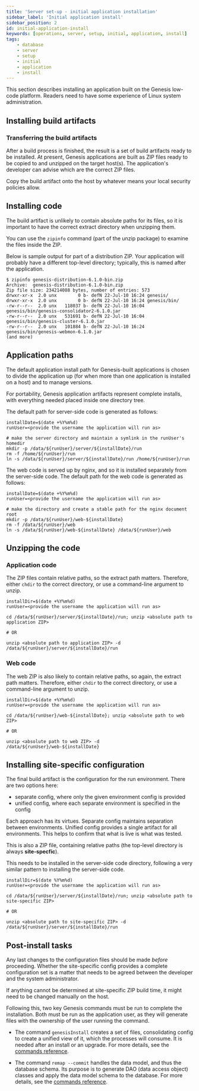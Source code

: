 ```yaml
---
title: 'Server set-up - initial application installation'
sidebar_label: 'Initial application install'
sidebar_position: 2
id: initial-application-install
keywords: [operations, server, setup, initial, application, install]
tags:
    - database
    - server
    - setup
    - initial
    - application
    - install
---
```

This section describes installing an application built on the Genesis low-code platform. Readers need to have some experience of Linux system administration.

## Installing build artifacts

### Transferring the build artifacts

After a build process is finished, the result is a set of build artifacts ready to be installed.  At present, Genesis applications are built as ZIP files ready to be copied to and unzipped on the target host(s). The application's developer can advise which are the correct ZIP files.

Copy the build artifact onto the host by whatever means your local security policies allow.  

## Installing code

The build artifact is unlikely to contain absolute paths for its files, so it is important to have the correct extract directory when unzipping them.

You can use the `zipinfo` command (part of the unzip package) to examine the files inside the ZIP. 

Below is sample output for part of a distribution ZIP. Your application will probably have a different top-level directory; typically, this is named after the application.

```shell
$ zipinfo genesis-distribution-6.1.0-bin.zip 
Archive:  genesis-distribution-6.1.0-bin.zip
Zip file size: 234214088 bytes, number of entries: 573
drwxr-xr-x  2.0 unx        0 b- defN 22-Jul-10 16:24 genesis/
drwxr-xr-x  2.0 unx        0 b- defN 22-Jul-10 16:24 genesis/bin/
-rw-r--r--  2.0 unx   118037 b- defN 22-Jul-10 16:04 genesis/bin/genesis-consolidator2-6.1.0.jar
-rw-r--r--  2.0 unx   531691 b- defN 22-Jul-10 16:04 genesis/bin/genesis-cluster-6.1.0.jar
-rw-r--r--  2.0 unx   101884 b- defN 22-Jul-10 16:24 genesis/bin/genesis-webmon-6.1.0.jar
(and more)
```

## Application paths

The default application install path for Genesis-built applications is chosen to divide the application up (for when more than one application is installed on a host) and to manage versions.  

For portability, Genesis application artifacts represent complete installs, with everything needed placed inside one directory tree.

The default path for server-side code is generated as follows:

```shell
installDate=$(date +%Y%m%d)
runUser=<provide the username the application will run as>

# make the server directory and maintain a symlink in the runUser's homedir
mkdir -p /data/${runUser}/server/${installDate}/run
rm -f /home/${runUser}/run
ln -s /data/${runUser}/server/${installDate}/run /home/${runUser}/run
```

The web code is served up by nginx, and so it is installed separately from the server-side code. The default path for
the web code is generated as follows:

```shell
installDate=$(date +%Y%m%d)
runUser=<provide the username the application will run as>

# make the directory and create a stable path for the nginx document root
mkdir -p /data/${runUser}/web-${installDate}
rm -f /data/${runUser}/web
ln -s /data/${runUser}/web-${installDate} /data/${runUser}/web
```

## Unzipping the code

### Application code

The ZIP files contain relative paths, so the extract path matters. Therefore, either `chdir` to the correct directory, or use a command-line argument to unzip.

```shell
installDir=$(date +%Y%m%d)
runUser=<provide the username the application will run as>

cd /data/${runUser}/server/${installDate}/run; unzip <absolute path to application ZIP>

# OR

unzip <absolute path to application ZIP> -d /data/${runUser}/server/${installDate}/run
```

### Web code

The web ZIP is also likely to contain relative paths, so again, the extract path matters.  Therefore, either `chdir` to the correct directory, or use a command-line argument to unzip.

```shell
installDir=$(date +%Y%m%d)
runUser=<provide the username the application will run as>

cd /data/${runUser}/web-${installDate}; unzip <absolute path to web ZIP>

# OR

unzip <absolute path to web ZIP> -d /data/${runUser}/web-${installDate}
```


## Installing site-specific configuration

The final build artifact is the configuration for the run environment. There are two options here:

- separate config, where only the given environment config is provided
- unified config, where each separate environment is specified in the config

Each approach has its virtues. Separate config maintains separation between environments. Unified config provides a single artifact for all environments. This helps to confirm that what is live is what was tested.

This is also a ZIP file, containing relative paths (the top-level directory is always **site-specfic**).

This needs to be installed in the server-side code directory, following a very similar pattern to installing the server-side code.

```shell
installDir=$(date %Y%m%d)
runUser=<provide the username the application will run as>

cd /data/${runUser}/server/${installDate}/run; unzip <absolute path to site-specific ZIP>

# OR

unzip <absolute path to site-specific ZIP> -d /data/${runUser}/server/${installDate}/run
```

## Post-install tasks

Any last changes to the configuration files should be made _before_ proceeding. Whether the site-specific config provides a complete configuration set is a matter that needs to be agreed between the developer and the system administrator.

If anything cannot be determined at site-specific ZIP build time, it might need to be changed manually on the host.

Following this, two key Genesis commands must be run to complete the installation. Both must be run as the application user, as they will generate files with the ownership of the user running the command.

- The command `genesisInstall` creates a set of files, consolidating config to create a unified view of it, which the processes will consume. It is needed after an install or an upgrade. For more details, see the [commands reference](../../../operations/commands/server-commands/#genesisinstall-script).

- The command `remap --commit` handles the data model, and thus the database schema. Its purpose is to generate DAO (data access object) classes and apply the data model schema to the database. For more details, see the [commands reference](../../../operations/commands/server-commands/#remap-script).






